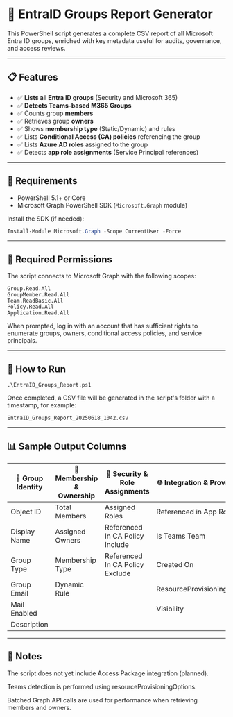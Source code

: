 # 🔎 EntraID Groups Report Generator

This PowerShell script generates a complete CSV report of all Microsoft Entra ID groups, enriched with key metadata useful for audits, governance, and access reviews.

---

## 📋 Features

- ✅ **Lists all Entra ID groups** (Security and Microsoft 365)
- ✅ **Detects Teams-based M365 Groups**
- ✅ Counts group **members**
- ✅ Retrieves group **owners**
- ✅ Shows **membership type** (Static/Dynamic) and rules
- ✅ Lists **Conditional Access (CA) policies** referencing the group
- ✅ Lists **Azure AD roles** assigned to the group
- ✅ Detects **app role assignments** (Service Principal references)

---

## 🧪 Requirements

- PowerShell 5.1+ or Core
- Microsoft Graph PowerShell SDK (`Microsoft.Graph` module)

Install the SDK (if needed):

```powershell
Install-Module Microsoft.Graph -Scope CurrentUser -Force
```
---

## 🔐 Required Permissions
The script connects to Microsoft Graph with the following scopes:
```
Group.Read.All
GroupMember.Read.All
Team.ReadBasic.All
Policy.Read.All
Application.Read.All
```
When prompted, log in with an account that has sufficient rights to enumerate groups, owners, conditional access policies, and service principals.

---

## 🚀 How to Run
```
.\EntraID_Groups_Report.ps1
```
Once completed, a CSV file will be generated in the script's folder with a timestamp, for example:
```
EntraID_Groups_Report_20250618_1042.csv
```
---

## 📊 Sample Output Columns

| 📛 Group Identity | 👥 Membership & Ownership | 🔐 Security & Role Assignments  | 🌐 Integration & Provisioning |
| ----------------- | ------------------------- | ------------------------------- | ----------------------------- |
| Object ID         | Total Members             | Assigned Roles                  | Referenced in App Roles       |
| Display Name      | Assigned Owners           | Referenced In CA Policy Include | Is Teams Team                 |
| Group Type        | Membership Type           | Referenced In CA Policy Exclude | Created On                    |
| Group Email       | Dynamic Rule              |                                 | ResourceProvisioningOptions   |
| Mail Enabled      |                           |                                 | Visibility                    |
| Description       |                           |                                 |                               |

---

## 📌 Notes
The script does not yet include Access Package integration (planned).

Teams detection is performed using resourceProvisioningOptions.

Batched Graph API calls are used for performance when retrieving members and owners.

